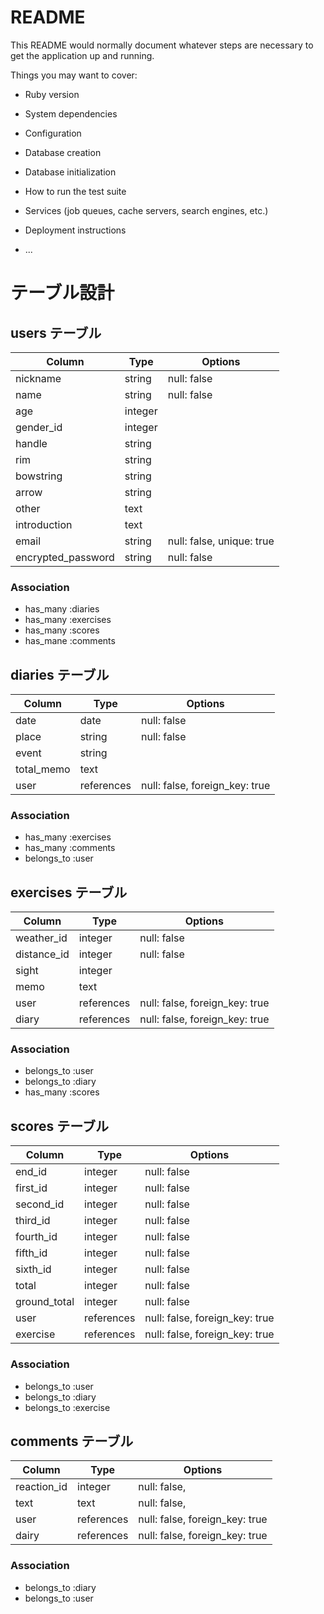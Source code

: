# README

This README would normally document whatever steps are necessary to get the
application up and running.

Things you may want to cover:

* Ruby version

* System dependencies

* Configuration

* Database creation

* Database initialization

* How to run the test suite

* Services (job queues, cache servers, search engines, etc.)

* Deployment instructions

* ...

# テーブル設計

## users テーブル

| Column             | Type    | Options                   |
| ------------------ | ------- | ------------------------- |
| nickname           | string  | null: false               |
| name               | string  | null: false               |
| age                | integer |                           |
| gender_id          | integer |                           |
| handle             | string  |                           |
| rim                | string  |                           |
| bowstring          | string  |                           |
| arrow              | string  |                           |
| other              | text    |                           |
| introduction       | text    |                           |
| email              | string  | null: false, unique: true |
| encrypted_password | string  | null: false               |


### Association

- has_many :diaries
- has_many :exercises
- has_many :scores
- has_mane :comments

## diaries テーブル

| Column             | Type            | Options                        |
| ------------------ | --------------- | ------------------------------ |
| date               | date            | null: false                    |
| place              | string          | null: false                    |
| event              | string          |                                |
| total_memo         | text            |                                |
| user               | references      | null: false, foreign_key: true |

### Association

- has_many :exercises
- has_many :comments
- belongs_to :user

## exercises テーブル

| Column             | Type            | Options                        |
| ------------------ | --------------- | ------------------------------ |
| weather_id         | integer         | null: false                    |
| distance_id        | integer         | null: false                    |
| sight              | integer         |                                |
| memo               | text            |                                |
| user               | references      | null: false, foreign_key: true |
| diary              | references      | null: false, foreign_key: true |


### Association

- belongs_to :user
- belongs_to :diary
- has_many :scores


## scores テーブル

| Column             | Type            | Options                        |
| ------------------ | --------------- | ------------------------------ |
| end_id             | integer         | null: false                    |
| first_id           | integer         | null: false                    |
| second_id          | integer         | null: false                    |
| third_id           | integer         | null: false                    |
| fourth_id          | integer         | null: false                    |
| fifth_id           | integer         | null: false                    |
| sixth_id           | integer         | null: false                    |
| total              | integer         | null: false                    |
| ground_total       | integer         | null: false                    |
| user               | references      | null: false, foreign_key: true |
| exercise           | references      | null: false, foreign_key: true |

### Association

- belongs_to :user
- belongs_to :diary
- belongs_to :exercise

## comments テーブル

| Column       | Type       | Options                        |
| ------------ | ---------- | ------------------------------ |
| reaction_id  | integer    | null: false,                   |
| text         | text       | null: false,                   |
| user         | references | null: false, foreign_key: true |
| dairy        | references | null: false, foreign_key: true |

### Association

- belongs_to :diary
- belongs_to :user

